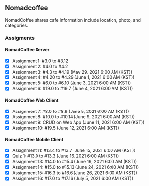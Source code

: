## Nomadcoffee

NomadCoffee shares cafe information include location, photo, and categories.

### Assigments

#### NomadCoffee Server

- [x] Assignment 1: #3.0 to #3.12
- [x] Assignment 2: #4.0 to #4.2
- [x] Assignment 3: #4.3 to #4.19 (May 29, 2021 6:00 AM (KST))
- [x] Assignment 4: #4.20 to #4.29 (June 1, 2021 6:00 AM (KST))
- [x] Assignment 5: #6.0 to #6.10 (June 3, 2021 6:00 AM (KST))
- [x] Assignment 6: #19.0 to #19.7 (June 4, 2021 6:00 AM (KST))

#### NomadCoffee Web Client

- [x] Assignment 7: #8.0 to #8.9 (June 5, 2021 6:00 AM (KST))
- [x] Assignment 8: #10.0 to #10.14 (June 9, 2021 6:00 AM (KST))
- [x] Assignment 9: CRUD on Web App (June 11, 2021 6:00 AM (KST))
- [x] Assignment 10: #19.5 (June 12, 2021 6:00 AM (KST))

#### NomadCoffee Mobile Client

- [x] Assignment 11: #13.4 to #13.7 (June 15, 2021 6:00 AM (KST))
- [x] Quiz 1: #13.0 to #13.3 (June 16, 2021 6:00 AM (KST))
- [x] Assignment 13: #14.0 to #15.4 (June 19, 2021 6:00 AM (KST))
- [x] Assignment 14: #15.0 to #15.13 (June 24, 2021 6:00 AM (KST))
- [x] Assignment 15: #16.3 to #16.6 (June 26, 2021 6:00 AM (KST))
- [x] Assignment 16: #17.0 to #17.16 (July 5, 2021 6:00 AM (KST))
